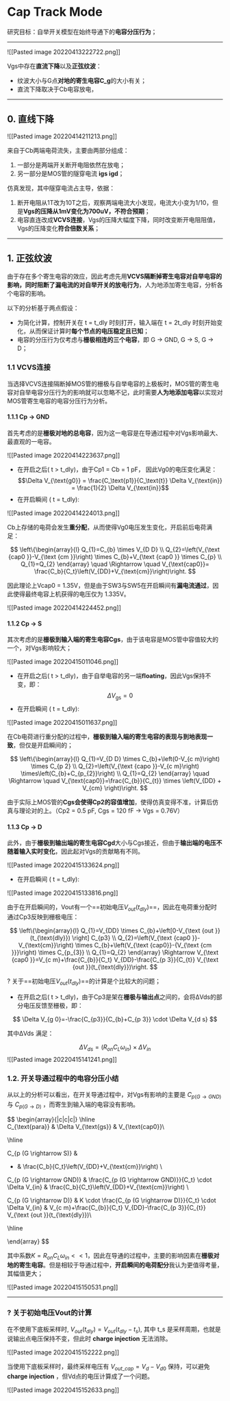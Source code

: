 # Cap Track Mode
研究目标：自举开关模型在始终导通下的**电容分压行为**；

---


![[Pasted image 20220413222722.png]]

Vgs中存在**直流下降**以及**正弦纹波**：
- 纹波大小与G点**对地的寄生电容C_g**的大小有关；
- 直流下降取决于Cb电容放电，

---

## 0. 直线下降

![[Pasted image 20220414211213.png]]

 来自于Cb两端电荷流失，主要由两部分组成：
 1. 一部分是两端开关断开电阻依然在放电；
 2. 另一部分是MOS管的隧穿电流 **igs igd**；

仿真发现，其中隧穿电流占主导，依据：
1. 断开电阻从1T改为10T之后，观察两端电流大小发现，电流大小变为1/10，但是**Vgs的压降从1mV变化为700uV，不符合预期**；
2. 电容直连改成**VCVS连接**，Vgs的压降大幅度下降，同时改变断开电阻阻值，Vgs的压降变化**符合倍数关系**；

---

## 1. 正弦纹波

由于存在多个寄生电容的效应，因此考虑先用**VCVS隔断掉寄生电容对自举电容的影响，同时阻断了漏电流的对自举开关的放电行为**，人为地添加寄生电容，分析各个电容的影响。

以下的分析基于两点假设：
- 为简化计算，控制开关在 t = t\_dly 时刻打开，输入端在 t = 2t\_dly 时刻开始变化，从而保证计算时**每个节点的电压稳定且已知**；
- 电容的分压行为仅考虑与**栅极相连的三个电容**，即 G -> GND, G -> S, G -> D；

### 1.1 VCVS连接

当选择VCVS连接隔断掉MOS管的栅极与自举电容的上极板时，MOS管的寄生电容对自举电容分压行为的影响就可以忽略不记，此时需要**人为地添加电容**以实现对MOS管寄生电容的电容分压行为分析。

#### 1.1.1 Cp -> GND

首先考虑的是**栅极对地的总电容**，因为这一电容是在导通过程中对Vgs影响最大、最直观的一电容。

![[Pasted image 20220414223637.png]]

- 在开启之后( t > t\_dly)，由于Cp1 = Cb = 1 pF， 因此Vg0的电压变化满足：
$$\Delta V_{\text{g0}} = \frac{C_\text{p1}}{C_\text{t}} \Delta V_{\text{in}} = \frac{1}{2} \Delta V_{\text{in}}$$
- 在开启瞬间 ( t = t\_dly):

![[Pasted image 20220414224013.png]]

Cb上存储的电荷会发生**重分配**，从而使得Vg0电压发生变化，开启前后电荷满足：

$$
\left\{\begin{array}{l}
Q_{1}=C_{b} \times V_{D D} \\
Q_{2}=\left(V_{\text {cap0 }}-V_{\text {cm }}\right) \times C_{b}+V_{\text {cap0 }} \times C_{p} \\
Q_{1}=Q_{2}
\end{array} \quad \Rightarrow \quad V_{\text{cap0}}= \frac{C_b}{C_t}\left(V_{DD}+V_{\text{cm}}\right)\right.
$$

因此理论上Vcap0 = 1.35V，但是由于SW3与SW5在开启瞬间有**漏电流通过**，因此使得最终电容上机获得的电压仅为 1.335V。

![[Pasted image 20220414224452.png]]

#### 1.1.2 Cp -> S

其次考虑的是**栅极到输入端的寄生电容Cgs**，由于该电容是MOS管中容值较大的一个，对Vgs影响较大；

![[Pasted image 20220415011046.png]]

- 在开启之后( t > t\_dly)，由于自举电容的另一端**floating**，因此Vgs保持不变，即：
$$\Delta V_{\text{gs}} = 0$$
- 在开启瞬间 ( t = t\_dly):

![[Pasted image 20220415011637.png]]

在Cb电荷进行重分配的过程中，**栅极到输入端的寄生电容的表现与到地表现一致**，但仅是开启瞬间的；

$$
\left\{\begin{array}{l}
Q_{1}=V_{D D} \times C_{b}+\left(0-V_{c m}\right) \times C_{p 2} \\
Q_{2}=\left(V_{\text {capo }}-V_{c m}\right) \times\left(C_{b}+C_{p_{2}}\right) \\
Q_{1}=Q_{2}
\end{array} \quad \Rightarrow \quad V_{\text{cap0}}=\frac{C_{b}}{C_{t}} \times \left(V_{DD} + V_{cm} \right)\right.
$$

由于实际上MOS管的**Cgs会使得Cp2的容值增加**，使得仿真变得不准，计算后仿真与理论对的上。（Cp2 = 0.5 pF, Cgs = 120 fF -> Vgs = 0.76V）

#### 1.1.3 Cp -> D

此外，由于**栅极到输出端的寄生电容Cgd**大小与Cgs接近，但由于**输出端的电压不随着输入实时变化**，因此起对Vgs的贡献略有不同。

![[Pasted image 20220415133624.png]]

- 在开启瞬间 ( t = t\_dly):

![[Pasted image 20220415133816.png]]

由于在开启瞬间的，Vout有一个==初始电压${V_{out}(t_{dly})}$==，因此在电荷重分配时通过Cp3反映到栅极电压：

$$
\left\{\begin{array}{l}
Q_{1}=V_{DD} \times C_{b}+\left[0-V_{\text {out }}(t_{\text{dly}}) \right] C_{p3} \\
Q_{2}=\left(V_{\text {cap0 }}-V_{\text{cm}}\right) \times C_{b}+\left(V_{\text {cap0}}-{V_{\text {cm }}}\right) \times C_{p_{3}} \\
Q_{1}=Q_{2}
\end{array} \Rightarrow V_{\text {cap0 }}=V_{c m}+\frac{C_{b}}{C_t} V_{DD}-\frac{C_{p 3}}{C_{t}} V_{\text {out }}(t_{\text{dly}})\right.
$$

? 关于==初始电压${V_{out}(t_{dly})}$==的计算是个比较大的问题；

- 在开启之后( t > t\_dly)，由于Cp3是架在**栅极与输出点**之间的，会将ΔVds的部分电压反馈至栅极，即：

$$
\Delta V_{g 0}=-\frac{C_{p3}}{C_{b}+C_{p 3}} \cdot \Delta V_{d s}
$$

其中ΔVds 满足：

$$
\Delta V_{ds} = \left( R_{on} C_{L} \omega _{in} \right) \times\Delta V_{in} 
$$
![[Pasted image 20220415141241.png]]


### 1.2. 开关导通过程中的电容分压小结

从以上的分析可以看出，在开关导通过程中，对Vgs有影响的主要是 $C_{p (G \rightarrow GND)}$  与  $C_{p (G \rightarrow D)}$ ，而寄生到输入端的电容没有影响。


$$
\begin{array}{|c|c|c|}
\hline  
C_{\text{para}}   & \Delta V_{\text{gs}} & V_{\text{cap0}}\\

\hline 

C_{p (G \rightarrow S)} & 
- & 
\frac{C_b}{C_t}\left(V_{DD}+V_{\text{cm}}\right) \\

C_{p (G \rightarrow GND)} & 
\frac{C_{p (G \rightarrow GND)}}{C_t} \cdot \Delta V_{in} &
\frac{C_b}{C_t}\left(V_{DD}+V_{\text{cm}}\right) \\

C_{p (G \rightarrow D)} &
K \cdot \frac{C_{p (G \rightarrow D)}}{C_t} \cdot \Delta V_{in} & 
V_{c m}+\frac{C_{b}}{C_t} V_{DD}-\frac{C_{p 3}}{C_{t}} V_{\text {out }}(t_{\text{dly}})\\

\hline

\end{array}
$$

其中系数$K =  R_{on} C_{L} \omega _{in} << 1$，因此在导通的过程中，主要的影响因素在**栅极对地的寄生电容**。但是相较于导通过程中，**开启瞬间的电荷配分**我认为更值得考量，其幅值更大；

![[Pasted image 20220415150531.png]]



---

### ? 关于初始电压Vout的计算

在不使用下底板采样时, ${V_{out}(t_{dly})} = V_{out}(t_{dly} - t_{s})$, 其中 t_s 是采样周期，也就是说输出点电压保持不变，但此时 **charge injection** 无法消除。

![[Pasted image 20220415152222.png]]

当使用下底板采样时，最终采样电压有 $V_{out\_cap} = V_d - V_{d0}$ 保持，可以避免 **charge injection** ，但Vd点的电压计算成了一个问题。

![[Pasted image 20220415152633.png]]